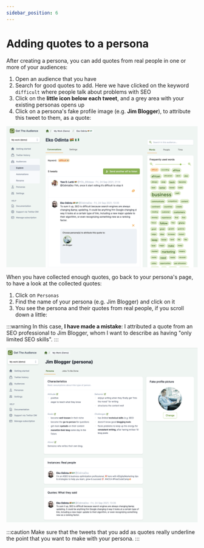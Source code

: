 ```yaml
---
sidebar_position: 6
---
```


# Adding quotes to a persona

After creating a persona, you can add quotes from real people in one or more of your audiences:

1. Open an audience that you have
2. Search for good quotes to add. Here we have clicked on the keyword `difficult` where people talk about problems with SEO
3. Click on the **little icon below each tweet**, and a grey area with your existing personas opens up
4. Click on a persona's fake profile image (e.g. **Jim Blogger**), to attribute this tweet to them, as a quote:

![Adding a quote to a persona](/img/tutorial/adding-quote-to-persona.png)

When you have collected enough quotes, go back to your persona's page, to have a look at the collected quotes:

1. Click on `Personas`
2. Find the name of your persona (e.g. Jim Blogger) and click on it
3. You see the persona and their quotes from real people, if you scroll down a little:

:::warning
In this case, **I have made a mistake**: I attributed a quote from an SEO professional to Jim Blogger, whom I want to describe as having "only limited SEO skills".
:::

![Persona with quote](/img/tutorial/persona-with-quote.png)

:::caution
Make sure that the tweets that you add as quotes really underline the point that you want to make with your persona.
:::

